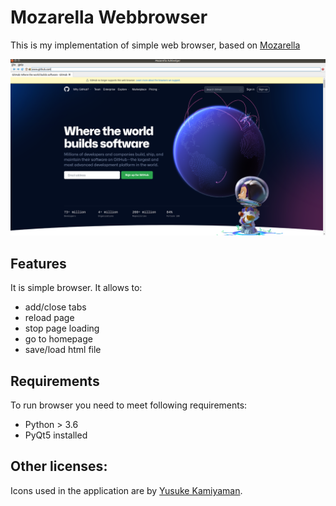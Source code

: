 # Mozarella Webbrowser

This is my implementation of simple web browser, based on [Mozarella](https://github.com/pythonguis/15-minute-apps/tree/master/browser_tabbed)

![Browser tabbed](screenshot-mozarella.png)

## Features

It is simple browser. It allows to:
* add/close tabs
* reload page
* stop page loading
* go to homepage
* save/load html file

## Requirements

To run browser you need to meet following requirements:

* Python > 3.6
* PyQt5 installed

## Other licenses:

Icons used in the application are by [Yusuke Kamiyaman](http://p.yusukekamiyamane.com/).